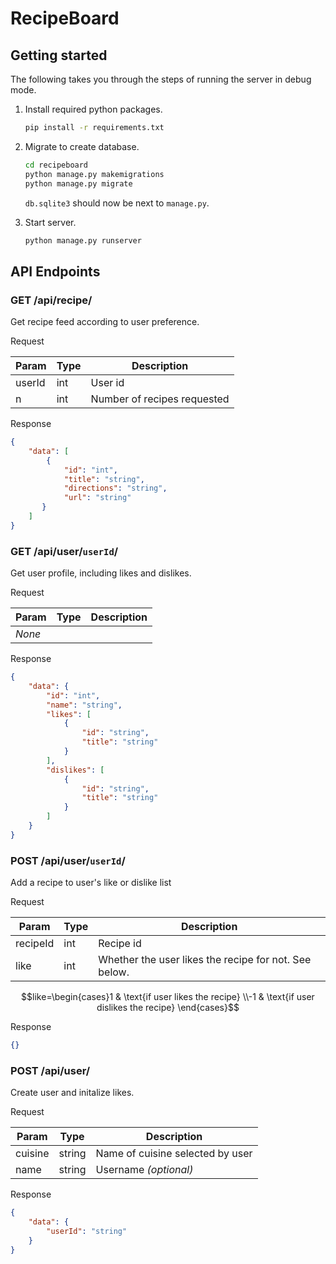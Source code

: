 # RecipeBoard

## Getting started

The following takes you through the steps of running the server in debug mode.

1. Install required python packages.

    ```bash
    pip install -r requirements.txt
    ```

2. Migrate to create database.

    ```bash
    cd recipeboard
    python manage.py makemigrations
    python manage.py migrate
    ```

    `db.sqlite3` should now be next to `manage.py`.

3. Start server.

    ```bash
    python manage.py runserver
    ```

## API Endpoints

### GET /api/recipe/

Get recipe feed according to user preference.

Request

| Param  | Type   | Description                 |
| ------ | ------ | --------------------------- |
| userId | int    | User id                     |
|      n | int    | Number of recipes requested |

Response

```json
{
    "data": [
        {
            "id": "int",
            "title": "string",
            "directions": "string",
            "url": "string"
       }
    ]
}
```

### GET /api/user/`userId`/

Get user profile, including likes and dislikes.

Request

| Param  | Type | Description |
| ------ | ---- | ----------- |
| *None* |      |             |

Response

```json
{
    "data": {
        "id": "int",
        "name": "string",
        "likes": [
            {
                "id": "string",
                "title": "string"
            }
        ],
        "dislikes": [
            {
                "id": "string",
                "title": "string"
            }
        ]
    }
}
```

### POST /api/user/`userId`/

Add a recipe to user's like or dislike list

Request

| Param    | Type | Description                                           |
| -------- | ---- |------------------------------------------------------ |
| recipeId | int  | Recipe id                                             |
| like     | int  | Whether the user likes the recipe for not. See below. |

$$like=\begin{cases}1 & \text{if user likes the recipe} \\-1 & \text{if user dislikes the recipe} \end{cases}$$

Response

```json
{}
```

### POST /api/user/

Create user and initalize likes.

Request

| Param   | Type   | Description                      |
| ------- | ------ | -------------------------------- |
| cuisine | string | Name of cuisine selected by user |
| name    | string | Username *(optional)*            |

Response

```json
{
    "data": {
        "userId": "string"
    }
}
```
